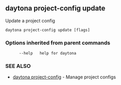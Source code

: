 ## daytona project-config update

Update a project config

```
daytona project-config update [flags]
```

### Options inherited from parent commands

```
      --help   help for daytona
```

### SEE ALSO

* [daytona project-config](daytona_project-config.md)	 - Manage project configs

